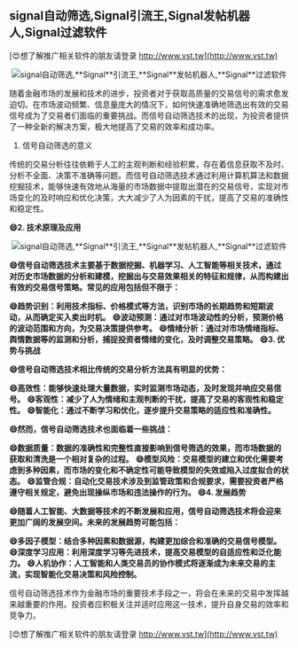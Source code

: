 ## **signal自动筛选,**Signal**引流王,**Signal**发帖机器人,**Signal**过滤软件**

[😍想了解推广相关软件的朋友请登录 http://www.vst.tw](http://www.vst.tw)

 <center><img src="https://vst.tw/MP4/tuiguang/png/8.png" alt="signal自动筛选,**Signal**引流王,**Signal**发帖机器人,**Signal**过滤软件"></center>

随着金融市场的发展和技术的进步，投资者对于获取高质量的交易信号的需求愈发迫切。在市场波动频繁、信息量庞大的情况下，如何快速准确地筛选出有效的交易信号成为了交易者们面临的重要挑战。而信号自动筛选技术的出现，为投资者提供了一种全新的解决方案，极大地提高了交易的效率和成功率。

1. 信号自动筛选的意义

传统的交易分析往往依赖于人工的主观判断和经验积累，存在着信息获取不及时、分析不全面、决策不准确等问题。而信号自动筛选技术通过利用计算机算法和数据挖掘技术，能够快速有效地从海量的市场数据中提取出潜在的交易信号，实现对市场变化的及时响应和优化决策，大大减少了人为因素的干扰，提高了交易的准确性和稳定性。

**😄2. 技术原理及应用**

 <center><img src="https://vst.tw/MP4/tuiguang/png/1.png" alt="signal自动筛选,**Signal**引流王,**Signal**发帖机器人,**Signal**过滤软件"></center>

**😄信号自动筛选技术主要基于数据挖掘、机器学习、人工智能等相关技术，通过对历史市场数据的分析和建模，挖掘出与交易效果相关的特征和规律，从而构建出有效的交易信号策略。常见的应用包括但不限于：**

**😄趋势识别：利用技术指标、价格模式等方法，识别市场的长期趋势和短期波动，从而确定买入卖出时机。**
**😄波动预测：通过对市场波动性的分析，预测价格的波动范围和方向，为交易决策提供参考。**
**😄情绪分析：通过对市场情绪指标、舆情数据等的监测和分析，捕捉投资者情绪的变化，及时调整交易策略。**
**😄3. 优势与挑战**

**😄信号自动筛选技术相比传统的交易分析方法具有明显的优势：**

**😄高效性：能够快速处理大量数据，实时监测市场动态，及时发现并响应交易信号。**
**😄客观性：减少了人为情绪和主观判断的干扰，提高了交易的客观性和稳定性。**
**😄智能化：通过不断学习和优化，逐步提升交易策略的适应性和准确性。**

**😄然而，信号自动筛选技术也面临着一些挑战：**

**😄数据质量：数据的准确性和完整性直接影响到信号筛选的效果，而市场数据的获取和清洗是一个相对复杂的过程。**
**😄模型风险：交易模型的建立和优化需要考虑到多种因素，而市场的变化和不确定性可能导致模型的失效或陷入过度拟合的状态。**
**😄监管合规：自动化交易技术涉及到监管政策和合规要求，需要投资者严格遵守相关规定，避免出现操纵市场和违法操作的行为。**
**😄4. 发展趋势**

**😄随着人工智能、大数据等技术的不断发展和应用，信号自动筛选技术将会迎来更加广阔的发展空间。未来的发展趋势可能包括：**

**😄多因子模型：结合多种因素和数据源，构建更加综合和准确的交易信号模型。**
**😄深度学习应用：利用深度学习等先进技术，提高交易模型的自适应性和泛化能力。**
**😄人机协作：人工智能和人类交易员的协作模式将逐渐成为未来交易的主流，实现智能化交易决策和风险控制。**

信号自动筛选技术作为金融市场的重要技术手段之一，将会在未来的交易中发挥越来越重要的作用。投资者应积极关注并适时应用这一技术，提升自身交易的效率和竞争力。

[😍想了解推广相关软件的朋友请登录 http://www.vst.tw](http://www.vst.tw)



